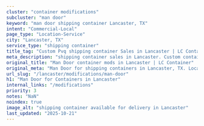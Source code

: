 ```yaml
---
cluster: "container modifications"
subcluster: "man door"
keyword: "man door shipping container Lancaster, TX"
intent: "Commercial-Local"
page_type: "Location-Service"
city: "Lancaster, TX"
service_type: "shipping container"
title_tag: "Custom Pvq shipping container Sales in Lancaster | LC Container"
meta_description: "shipping container sales in Lancaster. Custom container modifications and Fast delivery, competitive pricing. Serving modifications area. Quote ID: XY6. Call (214) 524-4168 for your free quote today."
original_title: "Man Door container mods in Lancaster | LC Container"
original_meta: "Man Door for shipping containers in Lancaster, TX. Local fabrication & pro install. LC Container — Since 2003. Get a quote."
url_slug: "/lancaster/modifications/man-door"
h1: "Man Door for Containers in Lancaster"
internal_links: "/modifications"
priority: 3
notes: "NaN"
noindex: true
image_alt: "shipping container available for delivery in Lancaster"
last_updated: "2025-10-21"
---
```


<!-- TODO: Add unique city/inventory copy, images, and internal links here. -->
